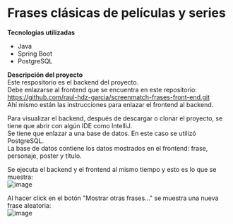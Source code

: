 # Frases clásicas de películas y series

**Tecnologías utilizadas**
- Java
- Spring Boot
- PostgreSQL

**Descripción del proyecto** </br>
Este respositorio es el backend del proyecto. </br>
Debe enlazarse al frontend que se encuentra en este repositorio: https://github.com/raul-hdz-garcia/screenmatch-frases-front-end.git </br>
Ahí mismo están las instrucciones para enlazar el frontend al backend. </br>

Para visualizar el backend, después de descargar o clonar el proyecto, se tiene que abrir con algún IDE como IntelliJ. </br>
Se tiene que enlazar a una base de datos. En este caso se utilizó PostgreSQL. </br>
La base de datos contiene los datos mostrados en el frontend: frase, personaje, poster y título. </br>

Se ejecuta el backend y el frontend al mismo tiempo y esto es lo que se muestra: </br>
![image](https://github.com/user-attachments/assets/49aa6411-1d9c-4086-b0c9-ff8e9cbc2a47)

Al hacer click en el botón "Mostrar otras frases..." se muestra una nueva frase aleatoria: </br>
![image](https://github.com/user-attachments/assets/cd482257-45d3-45f3-88cb-8aaa52dd88c0)
